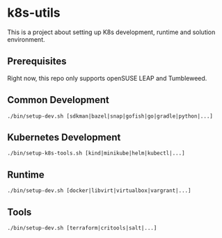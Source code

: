 # k8s-utils

This is a project about setting up K8s development, runtime and solution environment.

## Prerequisites

Right now, this repo only supports openSUSE LEAP and Tumbleweed.

## Common Development
```
./bin/setup-dev.sh [sdkman|bazel|snap|gofish|go|gradle|python|...]
```

## Kubernetes Development
```
./bin/setup-k8s-tools.sh [kind|minikube|helm|kubectl|...]
```

## Runtime
```
./bin/setup-dev.sh [docker|libvirt|virtualbox|vargrant|...]
```

## Tools
```
./bin/setup-dev.sh [terraform|critools|salt|...]
```
